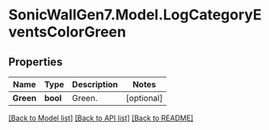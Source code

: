 # SonicWallGen7.Model.LogCategoryEventsColorGreen

## Properties

Name | Type | Description | Notes
------------ | ------------- | ------------- | -------------
**Green** | **bool** | Green. | [optional] 

[[Back to Model list]](../README.md#documentation-for-models) [[Back to API list]](../README.md#documentation-for-api-endpoints) [[Back to README]](../README.md)

